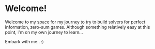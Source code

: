 # Welcome!

Welcome to my space for my journey to try to build solvers for perfect information, zero-sum games. Although something relatively easy at this point, I'm on my own journey to learn...

Embark with me.. :)
